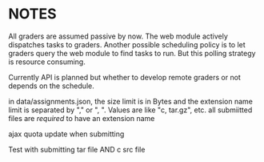 NOTES
=====

All graders are assumed passive by now.
The web module actively dispatches tasks to graders.
Another possible scheduling policy is to let graders query the web module to find tasks to run.
But this polling strategy is resource consuming.

Currently API is planned but whether to develop remote graders or not depends on the schedule.

in data/assignments.json, the size limit is in Bytes
and the extension name limit is separated by "," or ", ". Values are like "c, tar.gz", etc.
all submiitted files are *required* to have an extension name


ajax quota update when submitting

Test with submitting tar file AND c src file
